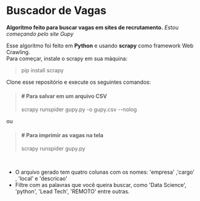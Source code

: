 # Buscador de Vagas
**Algoritmo feito para buscar vagas em sites de recrutamento.**
*Estou começando pelo site Gupy*

Esse algoritmo foi feito em **Python** e usando **scrapy** como framework Web Crawling.<br>
Para começar, instale o scrapy em sua máquina:<br>

> pip install scrapy

Clone esse repositório e execute os seguintes comandos:

>#### # Para salvar em um arquivo CSV <br>
> scrapy runspider gupy.py -o gupy.csv --nolog

ou

>#### # Para imprimir as vagas na tela <br>
> scrapy runspider gupy.py

<br>

* O arquivo gerado tem quatro colunas com os nomes: 'empresa' ,'cargo' , 'local' e 'descricao' 
* Filtre com as palavras que você queira buscar, como 'Data Science', 'python', 'Lead Tech', 'REMOTO' entre outras.
